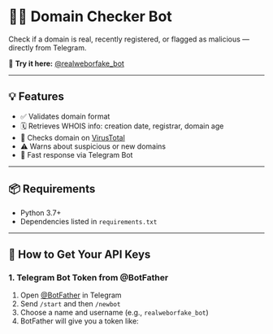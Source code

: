 # 🕵️‍♂️ Domain Checker Bot

Check if a domain is real, recently registered, or flagged as malicious — directly from Telegram.

🔗 **Try it here:** [@realweborfake_bot](https://t.me/realweborfake_bot)

---

## 💡 Features

- ✅ Validates domain format
- 🗓️ Retrieves WHOIS info: creation date, registrar, domain age
- 🧪 Checks domain on [VirusTotal](https://www.virustotal.com/)
- ⚠️ Warns about suspicious or new domains
- 🤖 Fast response via Telegram Bot

---

## 📦 Requirements

- Python 3.7+
- Dependencies listed in `requirements.txt`

---

## 🔐 How to Get Your API Keys

### 1. Telegram Bot Token from @BotFather

1. Open [@BotFather](https://t.me/BotFather) in Telegram
2. Send `/start` and then `/newbot`
3. Choose a name and username (e.g., `realweborfake_bot`)
4. BotFather will give you a token like:

